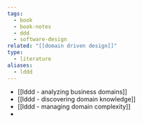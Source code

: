 ```yaml
---
tags:
  - book
  - book-notes
  - ddd
  - software-design
related: "[[domain driven design]]"
type:
  - literature
aliases:
  - lddd
---
```

- [[lddd -  analyzing business domains]]
- [[lddd - discovering domain knowledge]]
- [[lddd - managing domain complexity]]
- 

